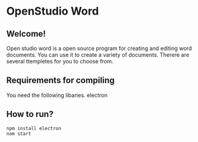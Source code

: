# OpenStudio Word

## Welcome!

Open studio word is a open source program for creating and editing word documents. You can use it to create a variety of documents. Therere are several ttempletes for you to choose from.

## Requirements for compiling

You need the following libaries.
electron

## How to run?

    npm install electron
    nom start
